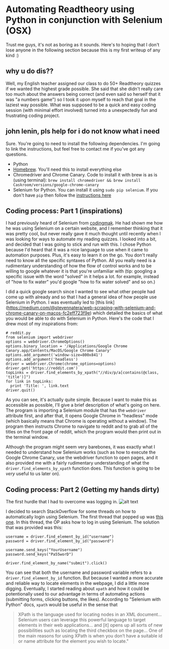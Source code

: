 # Automating Readtheory using Python in conjunction with Selenium (OSX)

Trust me guys, it's not as boring as it sounds. Here's to hoping that I don't lose anyone in the following section because this is my first writeup of any kind :)

## why u do dis??

Well, my English teacher assigned our class to do 50+ Readtheory quizzes if we wanted the highest grade possible. She said that she didn't really care too much about the answers being correct (and even said so herself that it was "a numbers game") so I took it upon myself to reach that goal in the laziest way possible. What was supposed to be a quick and easy coding session (with minimal effort involved) turned into a unexpectedly fun and frustrating coding project. 

## john lenin, pls help for i do not know what i need
Sure. You're going to need to install the following dependencies. I'm going to link the instructions, but feel free to contact me if you've got any questions.
* Python
* [Homebrew](https://brew.sh/). You'll need this to install everything else
* Chromedriver and Chrome Canary. Code to install it with brew is as is (using terminal): ```brew install chromedriver && brew install Caskroom/versions/google-chrome-canary```
* Selenium for Python. You can install it using `sudo pip selenium`. If you don't have `pip` then follow the [instructions here](https://stackoverflow.com/questions/17271319/how-do-i-install-pip-on-macos-or-os-x/18947390#18947390)
 
## Coding process: Part 1 (inspirations)
I had previously heard of Selenium from [codingmak](https://github.com/codingmak). He had shown me how he was using Selenium on a certain website, and I remember thinking that it was pretty cool, but never really gave it much thought until recently when I was looking for ways to automate my reading quizzes. I looked into a bit, and decided that I was going to stick and run with this. I chose Python because I'd heard that it was a nice language to use when it came to automation purposes. Plus, it's easy to learn it on the go. You don't really need to know all the specific syntaxes of Python. All you really need is a rudimentary understanding of how the flow of control works and to be willing to google whatever it is that you're unfamiliar with (tip: googling a specific issue with the word "solved" in it helps a lot. for example, instead of "how to fix water" you'd google "how to fix water solved" and so on.)

I did a quick google search since I wanted to see what other people had come up with already and so that I had a general idea of how people use Selenium in Python. I was eventually led to [this link] (https://medium.com/@stevennatera/web-scraping-with-selenium-and-chrome-canary-on-macos-fc2eff723f9e) which detailed the basics of what you would be able to do with Selenium in Python. 
Here's the code that I drew most of my inspirations from:
```
# reddit.py
from selenium import webdriver
options = webdriver.ChromeOptions()
options.binary_location = '/Applications/Google Chrome Canary.app/Contents/MacOS/Google Chrome Canary'
options.add_argument('window-size=800x841')
options.add_argument('headless')
driver = webdriver.Chrome(chrome_options=options)
driver.get('https://reddit.com')
topLinks = driver.find_elements_by_xpath("//div/p/a[contains(@class, 'title')]")
for link in topLinks:
  print 'Title: ', link.text
driver.quit()
```
As you can see, it's actually quite simple. Because I want to make this as accessible as possible, I'll give a brief description of what's going on here. 
The program is importing a Selenium module that has the `webdriver` attribute first, and after that, it opens Google Chrome in "headless" mode (which basically means that Chrome is operating without a window). The program then instructs Chrome to navigate to reddit and to grab all of the titles on the front page of reddit, which the program would then print out in the terminal window. 

Although the program might seem very barebones, it was exactly what I needed to understand how Selenium works (such as how to execute the Google Chrome Canary, use the webdriver function to open pages, and it also provided me with a fairly rudimentary understanding of what the `driver.find_elements_by_xpath` function does. This function is going to be *very* useful to us later on). 

## Coding process: Part 2 (Getting my hands dirty)

The first hurdle that I had to overcome was logging in. ![alt text](https://i.imgur.com/TAZYffg.png)

I decided to search StackOverflow for some threads on how to automatically login using Selenium. The first thread that popped up was [this one](https://stackoverflow.com/questions/21186327/fill-username-and-password-using-selenium-in-python). In this thread, the OP asks how to log in using Selenium. The solution that was provided was this:
```
username = driver.find_element_by_id("username")
password = driver.find_element_by_id("password")

username.send_keys("YourUsername")
password.send_keys("Pa55worD")

driver.find_element_by_name("submit").click()
```
You can see that both the username and password variable refers to a `driver.find_element_by_id` function. But because I wanted a more accurate and reliable way to locate elements in the webpage, I did a little more digging. Eventually, I started reading about `xpath` and how it could be potentionally used to our advantage in terms of automating actions (submitting forms, clicking buttons, the likes). According to "Selenium with Python" docs, `xpath` would be useful in the sense that 
> XPath is the language used for locating nodes in an XML document... Selenium users can leverage this powerful language to target elements in their web applications... and [it] opens up all sorts of new possibilities such as locating the third checkbox on the page... One of the main reasons for using XPath is when you don’t have a suitable id or name attribute for the element you wish to locate."

